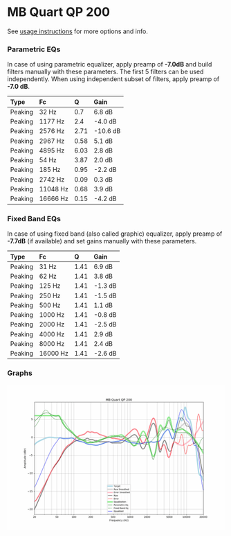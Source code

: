 # MB Quart QP 200
See [usage instructions](https://github.com/jaakkopasanen/AutoEq#usage) for more options and info.

### Parametric EQs
In case of using parametric equalizer, apply preamp of **-7.0dB** and build filters manually
with these parameters. The first 5 filters can be used independently.
When using independent subset of filters, apply preamp of **-7.0 dB**.

| Type    | Fc       |    Q | Gain     |
|:--------|:---------|:-----|:---------|
| Peaking | 32 Hz    | 0.7  | 6.8 dB   |
| Peaking | 1177 Hz  | 2.4  | -4.0 dB  |
| Peaking | 2576 Hz  | 2.71 | -10.6 dB |
| Peaking | 2967 Hz  | 0.58 | 5.1 dB   |
| Peaking | 4895 Hz  | 6.03 | 2.8 dB   |
| Peaking | 54 Hz    | 3.87 | 2.0 dB   |
| Peaking | 185 Hz   | 0.95 | -2.2 dB  |
| Peaking | 2742 Hz  | 0.09 | 0.3 dB   |
| Peaking | 11048 Hz | 0.68 | 3.9 dB   |
| Peaking | 16666 Hz | 0.15 | -4.2 dB  |

### Fixed Band EQs
In case of using fixed band (also called graphic) equalizer, apply preamp of **-7.7dB**
(if available) and set gains manually with these parameters.

| Type    | Fc       |    Q | Gain    |
|:--------|:---------|:-----|:--------|
| Peaking | 31 Hz    | 1.41 | 6.9 dB  |
| Peaking | 62 Hz    | 1.41 | 3.8 dB  |
| Peaking | 125 Hz   | 1.41 | -1.3 dB |
| Peaking | 250 Hz   | 1.41 | -1.5 dB |
| Peaking | 500 Hz   | 1.41 | 1.1 dB  |
| Peaking | 1000 Hz  | 1.41 | -0.8 dB |
| Peaking | 2000 Hz  | 1.41 | -2.5 dB |
| Peaking | 4000 Hz  | 1.41 | 2.9 dB  |
| Peaking | 8000 Hz  | 1.41 | 2.4 dB  |
| Peaking | 16000 Hz | 1.41 | -2.6 dB |

### Graphs
![](./MB%20Quart%20QP%20200.png)